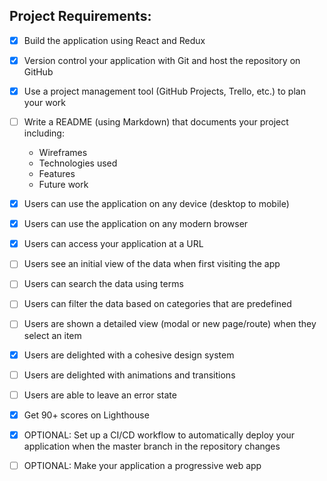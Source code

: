 ## Project Requirements:

- [x] Build the application using React and Redux

- [x] Version control your application with Git and host the repository on GitHub

- [x] Use a project management tool (GitHub Projects, Trello, etc.) to plan your work

- [ ] Write a README (using Markdown) that documents your project including:

  - Wireframes
  - Technologies used
  - Features
  - Future work

- [x] Users can use the application on any device (desktop to mobile)

- [x] Users can use the application on any modern browser

- [x] Users can access your application at a URL

- [ ] Users see an initial view of the data when first visiting the app

- [ ] Users can search the data using terms

- [ ] Users can filter the data based on categories that are predefined

- [ ] Users are shown a detailed view (modal or new page/route) when they select an item

- [x] Users are delighted with a cohesive design system

- [ ] Users are delighted with animations and transitions

- [ ] Users are able to leave an error state

- [x] Get 90+ scores on Lighthouse

- [x] OPTIONAL: Set up a CI/CD workflow to automatically deploy your application when the master branch in the repository changes

- [ ] OPTIONAL: Make your application a progressive web app
